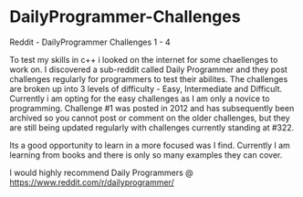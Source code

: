 # DailyProgrammer-Challenges
Reddit - DailyProgrammer Challenges 1 - 4

To test my skills in c++ i looked on the internet for some chaellenges to work on. I discovered a 
sub-reddit called Daily Programmer and they post challenges regularly for programmers to test their
abilites. The challenges are broken up into 3 levels of difficulty - Easy, Intermediate and Difficult.
Currently i am opting for the easy challenges as I am only a novice to programming. Challenge #1 was 
posted in 2012 and has subsequently been archived so you cannot post or comment on the older challenges,
but they are still being updated regularly with challenges currently standing at #322.

Its a good opportunity to learn in a more focused was I find. Currently I am learning from books and
there is only so many examples they can cover.

I would highly recommend Daily Programmers @ https://www.reddit.com/r/dailyprogrammer/
